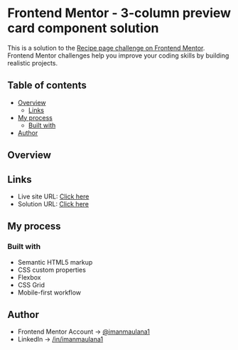 # Frontend Mentor - 3-column preview card component solution

This is a solution to the [Recipe page challenge on Frontend Mentor](https://www.frontendmentor.io/challenges/recipe-page-KiTsR8QQKm). Frontend Mentor challenges help you improve your coding skills by building realistic projects. 

## Table of contents

- [Overview](#overview)
  - [Links](#links)
- [My process](#my-process)
  - [Built with](#built-with)
- [Author](#author)

## Overview

## Links

- Live site URL: [Click here](https://deft-hummingbird-c9a601.netlify.app/)
- Solution URL: [Click here](https://www.frontendmentor.io/solutions/responsive-component-all-device-tWyTrJ4ibm)

## My process

### Built with

- Semantic HTML5 markup
- CSS custom properties
- Flexbox
- CSS Grid
- Mobile-first workflow

## Author

- Frontend Mentor Account -> [@imanmaulana1](https://www.frontendmentor.io/profile/imanmaulana1)
- LinkedIn -> [/in/imanmaulana1](https://www.linkedin.com/in/imanmaulana1/)
